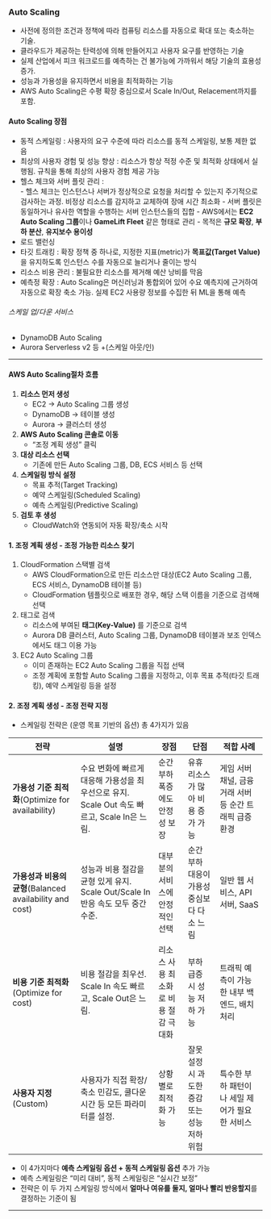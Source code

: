 ### Auto Scaling
- 사전에 정의한 조건과 정책에 따라 컴퓨팅 리소스를 자동으로 확대 또는 축소하는 기술.
- 클라우드가 제공하는 탄력성에 의해 만들어지고 사용자 요구를 반영하는 기술
- 실제 산업에서 피크 워크로드를 예측하는 건 불가능에 가까워서 해당 기술의 효용성 증가.
- 성능과 가용성을 유지하면서 비용을 최적화하는 기능
-  AWS Auto Scaling은 수평 확장 중심으로서 Scale In/Out, Relacement까지를 포함.
 
#### Auto Scaling 장점
- 동적 스케일링 : 사용자의 요구 수준에 따라 리소스를 동적 스케일링, 보통 제한 없음
- 최상의 사용자 경험 및 성능 향상 : 리소스가 항상 적정 수준 및 최적화 상태에서 실행됨. 규칙을 통해 최상의 사용자 경험 제공 가능
- 헬스 체크와 서버 플릿 관리 :  
	  - 헬스 체크는 인스턴스나 서버가 정상적으로 요청을 처리할 수 있는지 주기적으로 검사하는 과정. 비정상 리소스를 감지하고 교체하여 장애 시간 최소화
	  - 서버 플릿은 동일하거나 유사한 역할을 수행하는 서버 인스턴스들의 집합
	  - AWS에서는 **EC2 Auto Scaling 그룹**이나 **GameLift Fleet** 같은 형태로 관리
	  - 목적은 **규모 확장**, **부하 분산**, **유지보수 용이성**
- 로드 밸런싱 
- 타깃 트래킹 : 확장 정책 중 하나로,  지정한 지표(metric)가 **목표값(Target Value)** 을 유지하도록 인스턴스 수를 자동으로 늘리거나 줄이는 방식
- 리소스 비용 관리 : 불필요한 리소스를 제거해 예산 낭비를 막음
- 예측정 확장 : Auto Scaling은 머신러닝과 통합외어 있어 수요 예측지에 근거하여 자동으로 확장 축소 가능. 실제 EC2 사용량 정보를 수집한 뒤 ML을 통해 예측


###### 스케일 업/다운 서비스
- DynamoDB Auto Scaling
- Aurora Serverless v2 등 +(스케일 아웃/인)

---
#### AWS Auto Scaling절차 흐름

1. **리소스 먼저 생성**
    - EC2 → Auto Scaling 그룹 생성
    - DynamoDB → 테이블 생성
    - Aurora → 클러스터 생성
2. **AWS Auto Scaling 콘솔로 이동**
    - “조정 계획 생성” 클릭
3. **대상 리소스 선택**
    - 기존에 만든 Auto Scaling 그룹, DB, ECS 서비스 등 선택
4. **스케일링 방식 설정**
    - 목표 추적(Target Tracking)
    - 예약 스케일링(Scheduled Scaling)
    - 예측 스케일링(Predictive Scaling)
5. **검토 후 생성**
    - CloudWatch와 연동되어 자동 확장/축소 시작

#### 1. 조정 계획 생성 - 조정 가능한 리소스 찾기
1. CloudFormation 스택별 검색
	-  AWS CloudFormation으로 만든 리소스만 대상(EC2 Auto Scaling 그룹, ECS 서비스, DynamoDB 테이블 등)
	- CloudFormation 템플릿으로 배포한 경우, 해당 스택 이름을 기준으로 검색해 선택
2. 태그로 검색
	- 리소스에 부여된 **태그(Key-Value)** 를 기준으로 검색
	- Aurora DB 클러스터, Auto Scaling 그룹, DynamoDB 테이블과 보조 인덱스에서도 태그 이용 가능
3. EC2 Auto Scaling 그룹 
	- 이미 존재하는 EC2 Auto Scaling 그룹을 직접 선택
	- 조정 계획에 포함할 Auto Scaling 그룹을 지정하고, 이후 목표 추적(타깃 트래킹), 예약 스케일링 등을 설정

#### 2. 조정 계획 생성 - 조정 전략 지정
- 스케일링 전략은 (운영 목표 기반의 옵션) 총 4가지가 있음

|전략|설명|장점|단점|적합 사례|
|---|---|---|---|---|
|**가용성 기준 최적화**(Optimize for availability)|수요 변화에 빠르게 대응해 가용성을 최우선으로 유지. Scale Out 속도 빠르고, Scale In은 느림.|순간 부하 폭증에도 안정성 보장|유휴 리소스가 많아 비용 증가 가능|게임 서버 채널, 금융 거래 서버 등 순간 트래픽 급증 환경|
|**가용성과 비용의 균형**(Balanced availability and cost)|성능과 비용 절감을 균형 있게 유지. Scale Out/Scale In 반응 속도 모두 중간 수준.|대부분의 서비스에 안정적인 선택|순간 부하 대응이 가용성 중심보다 다소 느림|일반 웹 서비스, API 서버, SaaS|
|**비용 기준 최적화**(Optimize for cost)|비용 절감을 최우선. Scale In 속도 빠르고, Scale Out은 느림.|리소스 사용 최소화로 비용 절감 극대화|부하 급증 시 성능 저하 가능|트래픽 예측이 가능한 내부 백엔드, 배치 처리|
|**사용자 지정**(Custom)|사용자가 직접 확장/축소 민감도, 쿨다운 시간 등 모든 파라미터를 설정.|상황별로 최적화 가능|잘못 설정 시 과도한 증감 또는 성능 저하 위험|특수한 부하 패턴이나 세밀 제어가 필요한 서비스|
- 이 4가지마다 **예측 스케일링 옵션 + 동적 스케일링 옵션** 추가 가능
- 예측 스케일링은 “미리 대비”, 동적 스케일링은 “실시간 보정”  
- 전략은 이 두 가지 스케일링 방식에서 **얼마나 여유를 둘지, 얼마나 빨리 반응할지**를 결정하는 기준이 됨

---
